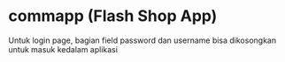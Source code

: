 # commapp (Flash Shop App)

Untuk login page, bagian field password dan username bisa dikosongkan untuk masuk kedalam aplikasi
